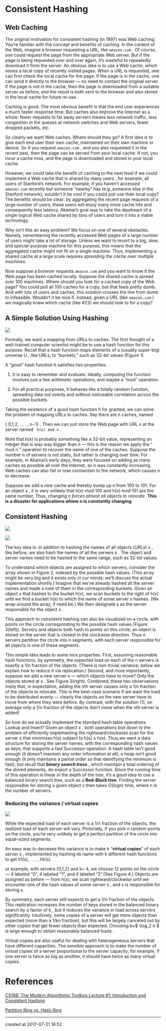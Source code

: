 # Consistent Hashing



## Web Caching

The original motivation for consistent hashing (in 1997) was Web caching.  You’re familiar with  the  concept  and  benefits  of  caching.   In  the  context  of  the  Web,  imagine  a  browser requesting a URL, like `amazon.com` .  Of course, one could request the page from the appropriate Web server.  But if the page is being requested over and over again, it’s wasteful to repeatedly download it from the server.  An obvious idea is to use a Web cache, which stores a local copy of recently visited pages.  When a URL is requested,  one can first check the local cache for the page.  If the page is in the cache, one can send it directly to the browser — no need to contact the original server.  If the page is not in the cache, then the page is downloaded from a suitable server as before, and the result is both sent to the browser and also stored in the local cache for future re-use.

Caching is good. The most obvious benefit is that the end user experiences a much faster response time.  But caches also improve the Internet as a whole:  fewer requests to far away servers means less network traffic, less congestion in the queues at network switches and Web servers, fewer dropped packets, etc.

So  clearly  we  want  Web  caches.   Where  should  they  go?   A  first  idea  is  to  give  each end  user  their  own  cache,  maintained  on  their own  machine  or  device.   So  if  you  request `amazon.com` , and you also requested it in the recent past, then the page can be served from your local cache.  If not, you incur a cache miss, and the page is downloaded and stored in your local cache.

However,  we could take the benefit of caching to the next level if we could implement a  Web  cache  that  is shared by many users ,  for  example,  all  users  of  Stanford’s  network. For example, if you haven’t accessed `amazon.com` recently but someone “nearby” has (e.g.,someone else in the Stanford network), wouldn’t it be cool if you could just use their local copy?   The  benefits  should  be  clear:   by  aggregating  the  recent  page  requests  of  a  large number of users, these users will enjoy many more cache hits and consequently less latency. Akamai’s goal was to take the daydream of a single logical Web cache shared by tons of users and turn it into a viable technology.

Why isn’t this an easy problem?  We focus on one of several obstacles.  Namely, remembering the recently accessed Web pages of a large number of users might take a lot of storage. Unless we want to resort to a big, slow, and special-purpose machine for this purpose, this means that the aggregated cache might not fit on a single machine.  Thus, implementing a shared cache at a large scale requires *spreading the cache over multiple machines*.

Now suppose a browser requests `amazon.com` and you want to know if the Web page has been cached locally.  Suppose the shared cache is spread over 100 machines.  Where should you look for a cached copy of the Web page?  You could poll all 100 caches for a copy, but that  feels  pretty  dumb.   And  with  lots  of  users  and  caches,  this  solution  crosses  the  line from dumb to infeasible.  Wouldn’t it be nice if, instead, given a URL (like `amazon.com` ) we magically knew which cache (like #23) we should look to for a copy?



## A Simple Solution Using Hashing

![](/attachments/algorithm/consistent-hashing-figure-1.png)

Formally,  we  want  a  mapping  from  URLs  to  caches.   The  first  thought  of  a  well-trained computer  scientist  might  be  to  use  a  hash  function  for  this  purpose. Recall  that  a hash function maps elements of a (usually super-big) universe U , like URLs, to “buckets,” such as 32-bit values (Figure 1).

 A “good” hash function h satisfies two properties:

1. It is easy to remember and evaluate.  Ideally, computing the function involves just a few arithmetic operations, and maybe a “mod” operation.


2. For all practical purposes, h behaves like a totally random function,  spreading data out evenly and without noticeable correlation across the possible buckets.

Taking the existence of a good hash function h for granted, we can solve the problem of mapping URLs to caches.  Say there are n caches, named

{ 0,1,2, . . . , n−1} .  Then we can just store the Web page with URL x at the server named ` h(x) mod n` .



Note that h(x) is probably something like a 32-bit value, representing an integer that is way way bigger than n — this is the reason we apply the “ mod n ” operation to recover the name of one of the caches. Suppose the number n of servers is not static,  but rather is changing over time.  For example,  in Akamai’s early days,  they  were  focused  on  adding  as  many  caches  as  possible  all  over  the  Internet,  so n was constantly increasing.  Web caches can also fail or lose connection to the network, which causes n to decrease.

Suppose we add a new cache and thereby bump up n from 100 to 101.  For an object x , it is very unlikely that h(x) mod 100 and h(x) mod 101 are the same number, Thus, changing n *forces almost all objects to relocate*. **This is a disaster for applications where n is constantly changing**.



## Consistent Hashing

![](/attachments/algorithm/consistent-hashing-figure-2.png)


![](/attachments/algorithm/consistent-hashing-figure-3.png)


The key idea is:  in addition to hashing the names of all objects (URLs) x , like before, we also hash the names of all the servers s .  The object and server names need to be hashed to the same range, such as 32-bit values.

To understand which objects are assigned to which servers, consider the array shown in Figure 2, indexed by the possible hash values.  (This array might be very big and it exists only  in  our  minds;  we’ll  discuss  the  actual  implementation  shortly.)   Imagine  that  we’ve already hashed all the server names and made a note of them in the corresponding buckets. Given an object x that hashes to the bucket h(x), we scan buckets to the right of h(x) until we find a bucket h(s) to which the name of some server s hashes.  (We wrap around the array, if need be.)  We then designate s as the server responsible for the object x .

This approach to consistent hashing can also be visualized on a circle, with points on the circle corresponding to the possible hash values (Figure 3(left)).  Servers and objects both hash to points on this circle; an object is stored on the server that is closest in the clockwise direction.  Thus n servers partition the circle into n segments, with each server responsible for all objects in one of these segments.

This simple idea leads to some nice properties.  First, assuming reasonable hash functions, by symmetry, the expected load on each of the n servers is exactly a 1/n fraction of the objects. (There is non-trivial variance; below we explain how to reduce it via replication.)  Second, and more importantly, suppose we add a new server s — which objects have to move? Only the objects stored at s . See Figure 3(right).  Combined, these  two observations imply that, in  expectation,  adding  the *n*th  server  causes  only  a 1/n fraction  of  the  objects  to  relocate. This  is  the  best-case  scenario  if  we  want  the  load  to  be  distributed  evenly  —  clearly  the objects on the new server have to move from where they were before.  By contrast, with the solution (1), on average only a 1/n fraction of the objects don’t move when the *n*th server is added!



So how do we actually implement the standard hash table operations Lookup and Insert? Given an object x , both operations boil down to the problem of efficiently implementing the rightward/clockwise scan for the server s that minimizes h(s) subject to h(s) ≥ h(x). Thus,we want a data structure for storing the server names, with the corresponding hash values as keys, that supports a fast Successor operation.  A hash table isn’t good enough (it doesn’t maintain any order information at all); a heap isn’t good enough (it only maintains a partial order  so  that  identifying  the  minimum  is  fast);  but  recall  that ***binary search trees*** ,  which maintain a total ordering of the stored elements, do export a Successor function. Since the running time of this operation is linear in the depth of the tree, it’s a good idea to use a balanced binary search tree,  such as a **Red-Black tree**.  Finding the server responsible for storing a given object x then takes O(logn) time, where n is the number of servers.



### Reducing the variance / virtual  copies

![](/attachments/algorithm/consistent-hashing-figure-4.png)

While the expected load of each server is a 1/n fraction of the objects, the realized load of each server will vary.  Pictorially, if you pick n random points on  the  circle,  you’re  very  unlikely  to  get  a  perfect  partition  of  the  circle  into  equal-sized segments.

An  easy  way  to  decrease  this  variance  is  to  make k “**virtual  copies**”  of  each  server s , implemented  by  hashing  its  name  with k different  hash  functions  to  get h1(s), . . . , hk(s).

or example,  with servers {0,1,2} and k= 4, we choose 12 points on the circle — 4 labeled “0”, 4 labeled “1”, and 4 labeled “2”.(See Figure 4.)  Objects are assigned as before — from h(x), we scan rightward/clockwise until we encounter one of the hash values of some server s , and s is responsible for storing x.



By symmetry, each server still expects to get a 1/n fraction of the objects.  This replication increases the number of keys stored in the balanced binary search by a factor of k , but it reduces the variance in load across servers significantly.  Intuitively, some copies of a server will  get  more  objects  than  expected  (more  than  a 1/kn fraction),  but  this  will  be  largely canceled  out  by  other  copies  that  get  fewer  objects  than  expected. Choosing k≈$ \log_2 n $ is  large  enough  to  obtain  reasonably  balanced  loads.  

Virtual copies are also useful for dealing with heterogeneous servers that have different capacities.  The sensible approach is to make the number of virtual copies of a server proportional to the server capacity; for example, if one server is twice as big as another, it should have twice as many virtual copies.








# References

[CS168: The Modern Algorithmic Toolbox Lecture #1: Introduction and Consistent Hashing](http://theory.stanford.edu/~tim/s16/l/l1.pdf)

[Partition Ring vs. Hash Ring](https://github.com/gholt/ring/blob/master/PARTITION_RING_VS_HASH_RING.md)

---

created at 2017-07-21 16:52